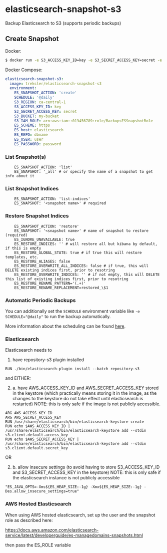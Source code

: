 # elasticsearch-snapshot-s3

Backup Elasticsearch to S3 (supports periodic backups)

## Create Snapshot

Docker:
```sh
$ docker run -e S3_ACCESS_KEY_ID=key -e S3_SECRET_ACCESS_KEY=secret -e S3_BUCKET=my-bucket -e ES_REPO=dbname -e ES_USER=user -e ES_PASSWORD=password -e ES_HOST=localhost treksler/elasticsearch-snapshot-s3
```

Docker Compose:
```yaml
elasticsearch-snapshot-s3:
  image: treksler/elasticsearch-snapshot-s3
  environment:
    ES_SNAPSHOT_ACTION: 'create'
    SCHEDULE: '@daily'
    S3_REGION: ca-central-1
    S3_ACCESS_KEY_ID: key
    S3_SECRET_ACCESS_KEY: secret
    S3_BUCKET: my-bucket
    S3_IAM_ROLE: arn:aws:iam::013456789:role/BackupsESSnapshotRole
    ES_SCHEME: https
    ES_host: elasticsearch
    ES_REPO: dbname
    ES_USER: user
    ES_PASSWORD: password
```

### List Snapshot(s)
```
    ES_SNAPSHOT_ACTION: 'list'
    ES_SNAPSHOT: '_all' # or specify the name of a snapshot to get info about it
```

### List Snapshot Indices
```
    ES_SNAPSHOT_ACTION: 'list-indices'
    ES_SNAPSHOT: '<snapshot name>' # required
```

### Restore Snapshot Indices
```
    ES_SNAPSHOT_ACTION: 'restore'
    ES_SNAPSHOT: '<snapshot name>' # name of snapshot to restore (required)
    ES_IGNORE_UNAVAILABLE: true
    ES_RESTORE_INDICES: '' # will restore all but kibana by default, if this is empty
    ES_RESTORE_GLOBAL_STATE: true # if true this will restore templates, etc.
    ES_RESTORE_ALIASES: false
    ES_RESTORE_OVERWRITE_ALL_INDICES: false # if true, this will DELETE existing indices first, prior to resotring
    ES_RESTORE_OVERWRITE_INDICES: '' # if not empty, this will DELETE this list of existing indices first, prior to resotring
    ES_RESTORE_RENAME_PATTERN='(.+)'
    ES_RESTORE_RENAME_REPLACEMENT=restored_\$1   
```

### Automatic Periodic Backups

You can additionally set the `SCHEDULE` environment variable like `-e SCHEDULE="@daily"` to run the backup automatically.

More information about the scheduling can be found [here](http://godoc.org/github.com/robfig/cron#hdr-Predefined_schedules).


### Elasticsearch

Elasticsearch needs to 

1. have repository-s3 plugin installed 
```
RUN ./bin/elasticsearch-plugin install --batch repository-s3
```

and EITHER:

2.
    a. have AWS_ACCESS_KEY_ID and AWS_SECRET_ACCESS_KEY stored in the keystore (which practically means storing it in the image, as the changes to the keystore do not take effect until elasticsearch is restarted)
    NOTE: this is only safe if the image is not publicly accessible.
```
ARG AWS_ACCESS_KEY_ID
ARG AWS_SECRET_ACCESS_KEY
RUN /usr/share/elasticsearch/bin/elasticsearch-keystore create
RUN echo $AWS_ACCESS_KEY_ID | /usr/share/elasticsearch/bin/elasticsearch-keystore add --stdin s3.client.default.access_key
RUN echo $AWS_SECRET_ACCESS_KEY | /usr/share/elasticsearch/bin/elasticsearch-keystore add --stdin s3.client.default.secret_key
```

OR

2.
    b. allow insecure settings (to avoid having to store S3_ACCESS_KEY_ID and S3_SECRET_ACCESS_KEY in the keystore)
    NOTE: this is only safe if the elasticsearch instance is not publicly accessible
```
"ES_JAVA_OPTS=-Xms${ES_HEAP_SIZE:-1g} -Xmx${ES_HEAP_SIZE:-1g} -Des.allow_insecure_settings=true"
```

### AWS Hosted Elasticsearch

When using AWS hosted elasticsearch, set up the user and the snapshot role as described here:

https://docs.aws.amazon.com/elasticsearch-service/latest/developerguide/es-managedomains-snapshots.html

then pass the ES_ROLE variable
